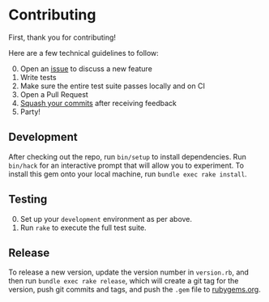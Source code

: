 # Contributing

First, thank you for contributing!

Here are a few technical guidelines to follow:

0. Open an [issue][] to discuss a new feature
0. Write tests
0. Make sure the entire test suite passes locally and on CI
0. Open a Pull Request
0. [Squash your commits][squash] after receiving feedback
0. Party!

[issue]: https://github.com/juanitofatas/git-remote-parser/issues
[squash]: https://github.com/thoughtbot/guides/tree/master/protocol/git#write-a-feature

## Development

After checking out the repo, run `bin/setup` to install dependencies.
Run `bin/hack` for an interactive prompt that will allow you to experiment.
To install this gem onto your local machine, run `bundle exec rake install`.

## Testing

0. Set up your `development` environment as per above.
0. Run `rake` to execute the full test suite.

## Release

To release a new version, update the version number in `version.rb`, and then run `bundle exec rake release`, which will create a git tag for the version, push git commits and tags, and push the `.gem` file to [rubygems.org](https://rubygems.org).
